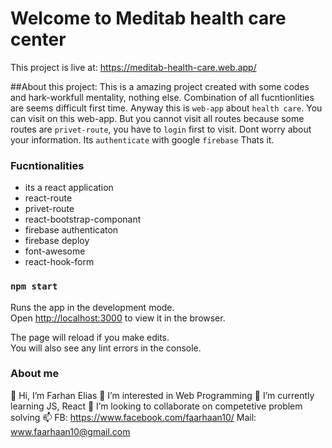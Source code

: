 # Welcome to Meditab health care center

This project is live at: https://meditab-health-care.web.app/

##About this project:
This is a amazing project created with some codes and hark-workfull mentality, nothing else.  Combination of all fucntionlities are seems difficult first time. Anyway this is  `web-app` about `health care`. You can visit on this web-app. But you cannot visit all routes because some routes are `privet-route`, you have to `login` first to visit. Dont worry about your information. Its `authenticate` with google `firebase` Thats it.


### Fucntionalities

- its a react application
- react-route
- privet-route
- react-bootstrap-componant
- firebase authenticaton
- firebase deploy
- font-awesome
- react-hook-form

### `npm start`

Runs the app in the development mode.\
Open [http://localhost:3000](http://localhost:3000) to view it in the browser.

The page will reload if you make edits.\
You will also see any lint errors in the console.

### About me
👋 Hi, I’m Farhan Elias
👀 I’m interested in Web Programming
🌱 I’m currently learning JS, React
💞️ I’m looking to collaborate on competetive problem solving
📫 FB: https://www.facebook.com/faarhaan10/ Mail: www.faarhaan10@gmail.com

